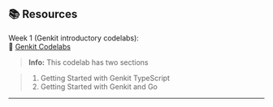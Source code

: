 ## 📚 Resources

Week 1 (Genkit introductory codelabs):  
🔗 [Genkit Codelabs](https://unstacked-labs.github.io/genkit-bwai-workshops/)

> **Info:** This codelab has two sections

> 1.  Getting Started with Genkit TypeScript
> 2.  Getting Started with Genkit and Go

---
